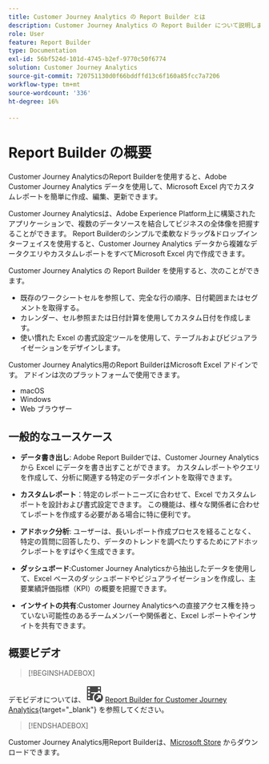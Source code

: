 ```yaml
---
title: Customer Journey Analytics の Report Builder とは
description: Customer Journey Analytics の Report Builder について説明します
role: User
feature: Report Builder
type: Documentation
exl-id: 56bf524d-101d-4745-b2ef-9770c50f6774
solution: Customer Journey Analytics
source-git-commit: 720751130d0f66bddffd13c6f160a85fcc7a7206
workflow-type: tm+mt
source-wordcount: '336'
ht-degree: 16%

---
```


# Report Builder の概要

Customer Journey AnalyticsのReport Builderを使用すると、Adobe Customer Journey Analytics データを使用して、Microsoft Excel 内でカスタムレポートを簡単に作成、編集、更新できます。

Customer Journey Analyticsは、Adobe Experience Platform上に構築されたアプリケーションで、複数のデータソースを結合してビジネスの全体像を把握することができます。 Report Builderのシンプルで柔軟なドラッグ&amp;ドロップインターフェイスを使用すると、Customer Journey Analytics データから複雑なデータクエリやカスタムレポートをすべてMicrosoft Excel 内で作成できます。

Customer Journey Analytics の Report Builder を使用すると、次のことができます。

- 既存のワークシートセルを参照して、完全な行の順序、日付範囲またはセグメントを取得する。
- カレンダー、セル参照または日付計算を使用してカスタム日付を作成します。
- 使い慣れた Excel の書式設定ツールを使用して、テーブルおよびビジュアライゼーションをデザインします。

Customer Journey Analytics用のReport BuilderはMicrosoft Excel アドインです。 アドインは次のプラットフォームで使用できます。

- macOS
- Windows
- Web ブラウザー

## 一般的なユースケース

- **データ書き出し**: Adobe Report Builderでは、Customer Journey Analyticsから Excel にデータを書き出すことができます。 カスタムレポートやクエリを作成して、分析に関連する特定のデータポイントを取得できます。

- **カスタムレポート**：特定のレポートニーズに合わせて、Excel でカスタムレポートを設計および書式設定できます。 この機能は、様々な関係者に合わせてレポートを作成する必要がある場合に特に便利です。

- **アドホック分析**: ユーザーは、長いレポート作成プロセスを経ることなく、特定の質問に回答したり、データのトレンドを調べたりするためにアドホックレポートをすばやく生成できます。

- **ダッシュボード**:Customer Journey Analyticsから抽出したデータを使用して、Excel ベースのダッシュボードやビジュアライゼーションを作成し、主要業績評価指標（KPI）の概要を把握できます。

- **インサイトの共有**:Customer Journey Analyticsへの直接アクセス権を持っていない可能性のあるチームメンバーや関係者と、Excel レポートやインサイトを共有できます。


## 概要ビデオ

>[!BEGINSHADEBOX]

デモビデオについては、![VideoCheckedOut](/help/assets/icons/VideoCheckedOut.svg) [Report Builder for Customer Journey Analytics](https://video.tv.adobe.com/v/3452581?quality=12&learn=on&captions=jpn){target="_blank"} を参照してください。

>[!ENDSHADEBOX]

Customer Journey Analytics用Report Builderは、[Microsoft Store](https://appsource.microsoft.com/ja-jp/product/Office365/WA200003101) からダウンロードできます。
